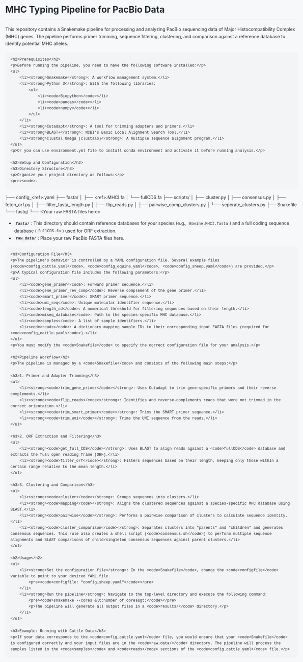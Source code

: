 <!DOCTYPE html>
<html lang="en">
<head>
    <meta charset="UTF-8">
    <meta name="viewport" content="width=device-width, initial-scale=1.0">
    <title>MHC Typing Pipeline</title>
    <style>
        body {
            font-family: -apple-system, BlinkMacSystemFont, "Segoe UI", Helvetica, Arial, sans-serif, "Apple Color Emoji", "Segoe UI Emoji";
            line-height: 1.6;
            color: #24292e;
            max-width: 960px;
            margin: 0 auto;
            padding: 20px;
            background-color: #f6f8fa;
        }
        h1, h2, h3 {
            border-bottom: 1px solid #eaecef;
            padding-bottom: 0.3em;
        }
        h1 { font-size: 2em; }
        h2 { font-size: 1.5em; }
        h3 { font-size: 1.25em; }
        pre, code {
            background-color: #f3f4f6;
            border-radius: 6px;
            font-family: "SFMono-Regular", Consolas, "Liberation Mono", Menlo, Courier, monospace;
        }
        pre {
            padding: 16px;
            overflow: auto;
        }
        code {
            padding: 0.2em 0.4em;
        }
        ul {
            padding-left: 2em;
        }
        a {
            color: #0366d6;
            text-decoration: none;
        }
        a:hover {
            text-decoration: underline;
        }
    </style>
</head>
<body>
    <h1>MHC Typing Pipeline for PacBio Data</h1>
    <p>This repository contains a Snakemake pipeline for processing and analyzing PacBio sequencing data of Major Histocompatibility Complex (MHC) genes. The pipeline performs primer trimming, sequence filtering, clustering, and comparison against a reference database to identify potential MHC alleles.</p>

    <h2>Prerequisites</h2>
    <p>Before running the pipeline, you need to have the following software installed:</p>
    <ul>
        <li><strong>Snakemake</strong>: A workflow management system.</li>
        <li><strong>Python 3</strong>: With the following libraries:
            <ul>
                <li><code>Biopython</code></li>
                <li><code>pandas</code></li>
                <li><code>numpy</code></li>
            </ul>
        </li>
        <li><strong>Cutadapt</strong>: A tool for trimming adapters and primers.</li>
        <li><strong>BLAST+</strong>: NCBI's Basic Local Alignment Search Tool.</li>
        <li><strong>Clustal Omega (clustalo)</strong>: A multiple sequence alignment program.</li>
    </ul>
    <p>Or you can use environment.yml file to install conda environment and activate it before running analysis.</p>

    <h2>Setup and Configuration</h2>
    <h3>Directory Structure</h3>
    <p>Organize your project directory as follows:</p>
    <pre><code>.
├── config_&lt;ref&gt;.yaml
├── fasta/
│   ├── &lt;ref&gt;.MHCI.fa
│   └── fullCDS.fa
├── scripts/
│   ├── cluster.py
│   ├── consensus.py
│   ├── fetch_orf.py
│   ├── filter_fasta_length.py
│   ├── flip_reads.py
│   ├── pairwise_comp_clusters.py
│   └── seperate_clusters.py
├── Snakefile
└── fastq/
    └── &lt;Your raw FASTA files here&gt;
</code></pre>
    <ul>
        <li><strong><code>fasta/</code></strong>: This directory should contain reference databases for your species (e.g., <code>Bovine.MHCI.fasta</code>) and a full coding sequence database (<code>fullCDS.fa</code>) used for ORF extraction.</li>
        <li><strong><code>raw_data/</code></strong>: Place your raw PacBio FASTA files here.</li>
    </ul>

    <h3>Configuration File</h3>
    <p>The pipeline's behavior is controlled by a YAML configuration file. Several example files (<code>config_cattle.yaml</code>, <code>config_equine.yaml</code>, <code>config_sheep.yaml</code>) are provided.</p>
    <p>A typical configuration file includes the following parameters:</p>
    <ul>
        <li><code>gene_primer</code>: Forward primer sequence.</li>
        <li><code>gene_primer_rev_comp</code>: Reverse complement of the gene primer.</li>
        <li><code>smart_primer</code>: SMART primer sequence.</li>
        <li><code>umi_seq</code>: Unique molecular identifier sequence.</li>
        <li><code>length_sd</code>: A numerical threshold for filtering sequences based on their length.</li>
        <li><code>miseq_database</code>: Path to the species-specific MHC database.</li>
        <li><code>samples</code>: A list of sample identifiers.</li>
        <li><code>reads</code>: A dictionary mapping sample IDs to their corresponding input FASTA files (required for <code>config_cattle.yaml</code>).</li>
    </ul>
    <p>You must modify the <code>Snakefile</code> to specify the correct configuration file for your analysis.</p>

    <h2>Pipeline Workflow</h2>
    <p>The pipeline is managed by a <code>Snakefile</code> and consists of the following main steps:</p>

    <h3>1. Primer and Adapter Trimming</h3>
    <ul>
        <li><strong><code>trim_gene_primer</code></strong>: Uses Cutadapt to trim gene-specific primers and their reverse complements.</li>
        <li><strong><code>flip_reads</code></strong>: Identifies and reverse-complements reads that were not trimmed in the correct orientation.</li>
        <li><strong><code>trim_smart_primer</code></strong>: Trims the SMART primer sequence.</li>
        <li><strong><code>trim_umi</code></strong>: Trims the UMI sequence from the reads.</li>
    </ul>

    <h3>2. ORF Extraction and Filtering</h3>
    <ul>
        <li><strong><code>get_full_CDS</code></strong>: Uses BLAST to align reads against a <code>fullCDS</code> database and extracts the full open reading frame (ORF).</li>
        <li><strong><code>filter_orf</code></strong>: Filters sequences based on their length, keeping only those within a certain range relative to the mean length.</li>
    </ul>

    <h3>3. Clustering and Comparison</h3>
    <ul>
        <li><strong><code>cluster</code></strong>: Groups sequences into clusters.</li>
        <li><strong><code>mapping</code></strong>: Aligns the clustered sequences against a species-specific MHC database using BLAST.</li>
        <li><strong><code>pairwise</code></strong>: Performs a pairwise comparison of clusters to calculate sequence identity.</li>
        <li><strong><code>cluster_comparison</code></strong>: Separates clusters into "parents" and "children" and generates consensus sequences. This rule also creates a shell script (<code>consensus.sh</code>) to perform multiple sequence alignments and BLAST comparisons of child/singleton consensus sequences against parent clusters.</li>
    </ul>

    <h2>Usage</h2>
    <ol>
        <li><strong>Set the configuration file</strong>: In the <code>Snakefile</code>, change the <code>configfile</code> variable to point to your desired YAML file.
            <pre><code>configfile: "config_sheep.yaml"</code></pre>
        </li>
        <li><strong>Run the pipeline</strong>: Navigate to the top-level directory and execute the following command:
            <pre><code>snakemake --cores &lt;number_of_cores&gt;</code></pre>
            <p>The pipeline will generate all output files in a <code>results/</code> directory.</p>
        </li>
    </ol>

    <h3>Example: Running with Cattle Data</h3>
    <p>If your data corresponds to the <code>config_cattle.yaml</code> file, you would ensure that your <code>Snakefile</code> is configured correctly and your input files are in the <code>raw_data/</code> directory. The pipeline will process the samples listed in the <code>samples</code> and <code>reads</code> sections of the <code>config_cattle.yaml</code> file.</p>
</body>
</html>
